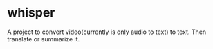 # whisper

A project to convert video(currently is only audio to text) to text. Then translate or summarize it.
